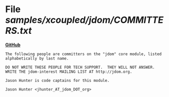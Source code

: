 # File _samples/xcoupled/jdom/COMMITTERS.txt_
**[GitHub](https://github.com/softlang/yas/blob/master/samples/xcoupled/jdom/COMMITTERS.txt)**
```
The following people are committers on the "jdom" core module, listed
alphabetically by last name.

DO NOT WRITE THESE PEOPLE FOR TECH SUPPORT.  THEY WILL NOT ANSWER.
WRITE THE jdom-interest MAILING LIST AT http://jdom.org.

Jason Hunter is code captains for this module.

Jason Hunter <jhunter_AT_jdom_DOT_org>

```
